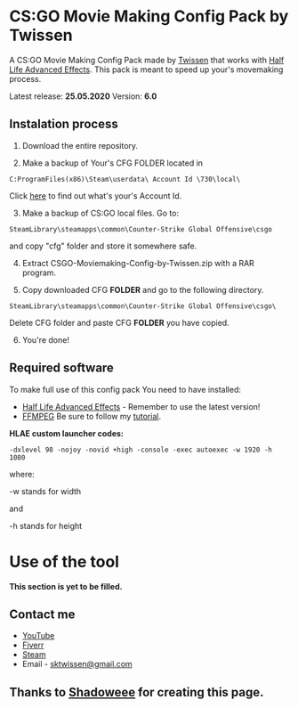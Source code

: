 # CS:GO Movie Making Config Pack by Twissen
A CS:GO Movie Making Config Pack made by [Twissen](https://www.youtube.com/channel/UC3bBnCaxlJZImGsoiI8ZbzA) that works with [Half Life Advanced Effects](https://www.advancedfx.org/).
This pack is meant to speed up your's movemaking process.
 
Latest release: **25.05.2020**
Version: **6.0**
 
## Instalation process
1. Download the entire repository.
 
2. Make a backup of Your's CFG FOLDER located in
```
C:ProgramFiles(x86)\Steam\userdata\ Account Id \730\local\
```
Click [here](https://steamid.co/) to find out what's your's Account Id.

3. Make a backup of CS:GO local files. Go to:
```
SteamLibrary\steamapps\common\Counter-Strike Global Offensive\csgo
```
and copy "cfg" folder and store it somewhere safe.
 
4. Extract CSGO-Moviemaking-Config-by-Twissen.zip with a RAR program.
 
5. Copy downloaded CFG **FOLDER** and go to the following directory.
```
SteamLibrary\steamapps\common\Counter-Strike Global Offensive\csgo\
```
Delete CFG folder and paste CFG **FOLDER** you have copied.

6. You're done!
 
## Required software
To make full use of this config pack You need to have installed:
* [Half Life Advanced Effects](http://advancedfx.org/) - Remember to use the latest version!
* [FFMPEG](https://ffmpeg.zeranoe.com/builds/)
    Be sure to follow my [tutorial](https://www.youtube.com/watch?v=VDNgR5AsBXQ).
 
**HLAE custom launcher codes:**
```
-dxlevel 98 -nojoy -novid +high -console -exec autoexec -w 1920 -h 1080
```
where:
 
 -w stands for width
 
and
 
 -h stands for height
# Use of the tool
**This section is yet to be filled.**
 
## Contact me
* [YouTube](https://www.youtube.com/channel/UC3bBnCaxlJZImGsoiI8ZbzA)
* [Fiverr](https://www.fiverr.com/twissen/)
* [Steam](https://steamcommunity.com/id/twissen/)
* Email - sktwissen@gmail.com
 
 
 
## Thanks to [Shadoweee](https://youtube.com/c/Shadoweee) for creating this page.
